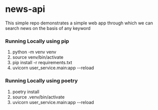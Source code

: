 # news-api
This simple repo demonstrates a simple web app through which we can search news on the basis of any keyword

### Running Locally using pip
1. python -m venv venv
2. source venv/bin/activate
1. pip install -r requirements.txt
2. uvicorn user_service.main:app --reload

### Running Locally using poetry
1. poetry install
2. source .venv/bin/activate
3. uvicorn user_service.main:app --reload

